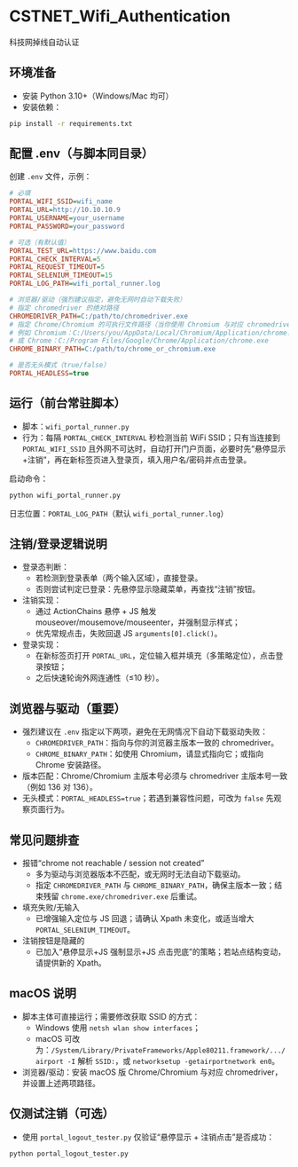 # CSTNET_Wifi_Authentication
科技网掉线自动认证

## 环境准备
- 安装 Python 3.10+（Windows/Mac 均可）
- 安装依赖：
```bash
pip install -r requirements.txt
```

## 配置 .env（与脚本同目录）
创建 `.env` 文件，示例：
```ini
# 必填
PORTAL_WIFI_SSID=wifi_name
PORTAL_URL=http://10.10.10.9
PORTAL_USERNAME=your_username
PORTAL_PASSWORD=your_password

# 可选（有默认值）
PORTAL_TEST_URL=https://www.baidu.com
PORTAL_CHECK_INTERVAL=5
PORTAL_REQUEST_TIMEOUT=5
PORTAL_SELENIUM_TIMEOUT=15
PORTAL_LOG_PATH=wifi_portal_runner.log

# 浏览器/驱动（强烈建议指定，避免无网时自动下载失败）
# 指定 chromedriver 的绝对路径
CHROMEDRIVER_PATH=C:/path/to/chromedriver.exe
# 指定 Chrome/Chromium 的可执行文件路径（当你使用 Chromium 与对应 chromedriver 时很有用）
# 例如 Chromium：C:/Users/you/AppData/Local/Chromium/Application/chrome.exe
# 或 Chrome：C:/Program Files/Google/Chrome/Application/chrome.exe
CHROME_BINARY_PATH=C:/path/to/chrome_or_chromium.exe

# 是否无头模式（true/false）
PORTAL_HEADLESS=true
```

## 运行（前台常驻脚本）
- 脚本：`wifi_portal_runner.py`
- 行为：每隔 `PORTAL_CHECK_INTERVAL` 秒检测当前 WiFi SSID；只有当连接到 `PORTAL_WIFI_SSID` 且外网不可达时，自动打开门户页面，必要时先“悬停显示+注销”，再在新标签页进入登录页，填入用户名/密码并点击登录。

启动命令：
```bash
python wifi_portal_runner.py
```
日志位置：`PORTAL_LOG_PATH`（默认 `wifi_portal_runner.log`）

## 注销/登录逻辑说明
- 登录态判断：
  - 若检测到登录表单（两个输入区域），直接登录。
  - 否则尝试判定已登录：先悬停显示隐藏菜单，再查找“注销”按钮。
- 注销实现：
  - 通过 ActionChains 悬停 + JS 触发 mouseover/mousemove/mouseenter，并强制显示样式；
  - 优先常规点击，失败回退 JS `arguments[0].click()`。
- 登录实现：
  - 在新标签页打开 `PORTAL_URL`，定位输入框并填充（多策略定位），点击登录按钮；
  - 之后快速轮询外网连通性（≤10 秒）。

## 浏览器与驱动（重要）
- 强烈建议在 `.env` 指定以下两项，避免在无网情况下自动下载驱动失败：
  - `CHROMEDRIVER_PATH`：指向与你的浏览器主版本一致的 chromedriver。
  - `CHROME_BINARY_PATH`：如使用 Chromium，请显式指向它；或指向 Chrome 安装路径。
- 版本匹配：Chrome/Chromium 主版本号必须与 chromedriver 主版本号一致（例如 136 对 136）。
- 无头模式：`PORTAL_HEADLESS=true`；若遇到兼容性问题，可改为 `false` 先观察页面行为。

## 常见问题排查
- 报错“chrome not reachable / session not created”
  - 多为驱动与浏览器版本不匹配，或无网时无法自动下载驱动。
  - 指定 `CHROMEDRIVER_PATH` 与 `CHROME_BINARY_PATH`，确保主版本一致；结束残留 `chrome.exe/chromedriver.exe` 后重试。
- 填充失败/无输入
  - 已增强输入定位与 JS 回退；请确认 Xpath 未变化，或适当增大 `PORTAL_SELENIUM_TIMEOUT`。
- 注销按钮是隐藏的
  - 已加入“悬停显示+JS 强制显示+JS 点击兜底”的策略；若站点结构变动，请提供新的 Xpath。

## macOS 说明
- 脚本主体可直接运行；需要修改获取 SSID 的方式：
  - Windows 使用 `netsh wlan show interfaces`；
  - macOS 可改为：`/System/Library/PrivateFrameworks/Apple80211.framework/.../airport -I` 解析 `SSID:`，或 `networksetup -getairportnetwork en0`。
- 浏览器/驱动：安装 macOS 版 Chrome/Chromium 与对应 chromedriver，并设置上述两项路径。

## 仅测试注销（可选）
- 使用 `portal_logout_tester.py` 仅验证“悬停显示 + 注销点击”是否成功：
```bash
python portal_logout_tester.py
```
